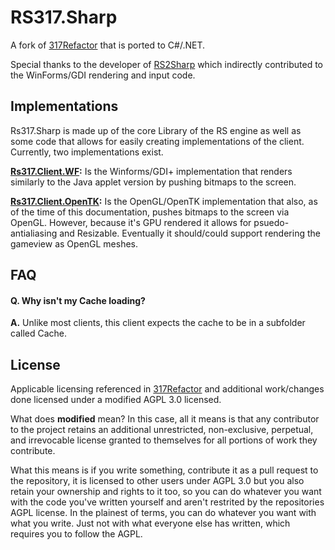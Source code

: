 # RS317.Sharp

A fork of [317Refactor](https://github.com/Jameskmonger/317refactor) that is ported to C#/.NET.

Special thanks to the developer of [RS2Sharp](https://www.rune-server.ee/runescape-development/rs2-client/downloads/466784-rs2sharp-fully-functioning-rs2-317-client-c-2.html) which indirectly contributed to the WinForms/GDI rendering and input code.

## Implementations

Rs317.Sharp is made up of the core Library of the RS engine as well as some code that allows for easily creating implementations of the client. Currently, two implementations exist.

**[Rs317.Client.WF](https://github.com/HelloKitty/RS317.Sharp/tree/master/src/Rs317.Client.WF):** Is the Winforms/GDI+ implementation that renders similarly to the Java applet version by pushing bitmaps to the screen.



**[Rs317.Client.OpenTK](https://github.com/HelloKitty/RS317.Sharp/tree/master/src/Rs317.Client.OpenTK):** Is the OpenGL/OpenTK implementation that also, as of the time of this documentation, pushes bitmaps to the screen via OpenGL. However, because it's GPU rendered it allows for psuedo-antialiasing and Resizable. Eventually it should/could support rendering the gameview as OpenGL meshes.

## FAQ

#### Q. Why isn't my **Cache** loading?

**A.** Unlike most clients, this client expects the cache to be in a subfolder called Cache.

## License

Applicable licensing referenced in [317Refactor](https://github.com/Jameskmonger/317refactor) and additional work/changes done licensed under a modified AGPL 3.0 licensed.

What does **modified** mean? In this case, all it means is that any contributor to the project retains an additional unrestricted, non-exclusive, perpetual, and irrevocable license granted to themselves for all portions of work they contribute.

What this means is if you write something, contribute it as a pull request to the repository, it is licensed to other users under AGPL 3.0 but you also retain your ownership and rights to it too, so you can do whatever you want with the code you've written yourself and aren't restrited by the repositories AGPL license. In the plainest of terms, you can do whatever you want with what you write. Just not with what everyone else has written, which requires you to follow the AGPL.
